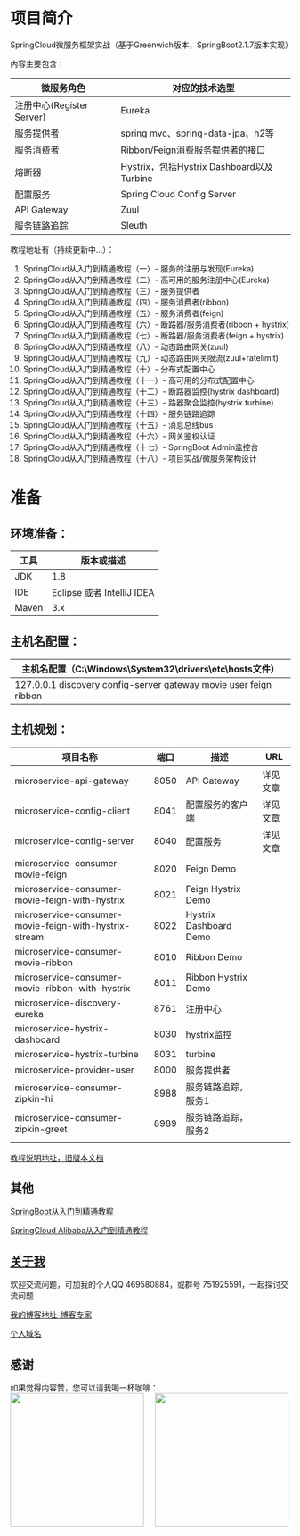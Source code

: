 # 项目简介

SpringCloud微服务框架实战（基于Greenwich版本，SpringBoot2.1.7版本实现）

内容主要包含：

| 微服务角色                 | 对应的技术选型                              |
| --------------------- | ------------------------------------ |
| 注册中心(Register Server) | Eureka                               |
| 服务提供者                 | spring mvc、spring-data-jpa、h2等       |
| 服务消费者                 | Ribbon/Feign消费服务提供者的接口               |
| 熔断器                   | Hystrix，包括Hystrix Dashboard以及Turbine |
| 配置服务                  | Spring Cloud Config Server           |
| API Gateway           | Zuul                                 |
| 服务链路追踪           | Sleuth                                 |

教程地址有（持续更新中...）：

1. SpringCloud从入门到精通教程（一）- 服务的注册与发现(Eureka)
2. SpringCloud从入门到精通教程（二）- 高可用的服务注册中心(Eureka)
3. SpringCloud从入门到精通教程（三）- 服务提供者
4. SpringCloud从入门到精通教程（四）- 服务消费者(ribbon)
5. SpringCloud从入门到精通教程（五）- 服务消费者(feign)
6. SpringCloud从入门到精通教程（六）- 断路器/服务消费者(ribbon + hystrix)
7. SpringCloud从入门到精通教程（七）- 断路器/服务消费者(feign + hystrix)
8. SpringCloud从入门到精通教程（八）- 动态路由网关(zuul)
9. SpringCloud从入门到精通教程（九）- 动态路由网关限流(zuul+ratelimit)
10. SpringCloud从入门到精通教程（十）- 分布式配置中心
11. SpringCloud从入门到精通教程（十一）- 高可用的分布式配置中心
12. SpringCloud从入门到精通教程（十二）- 断路器监控(hystrix dashboard)
13. SpringCloud从入门到精通教程（十三）- 路器聚合监控(hystrix turbine)
14. SpringCloud从入门到精通教程（十四）- 服务链路追踪
15. SpringCloud从入门到精通教程（十五）- 消息总线bus
16. SpringCloud从入门到精通教程（十六）- 网关鉴权认证
17. SpringCloud从入门到精通教程（十七）- SpringBoot Admin监控台
18. SpringCloud从入门到精通教程（十八）- 项目实战/微服务架构设计

# 准备

## 环境准备：

| 工具    | 版本或描述                |
| ----- | -------------------- |
| JDK   | 1.8                  |
| IDE   | Eclipse 或者 IntelliJ IDEA |
| Maven | 3.x                  |

## 主机名配置：

| 主机名配置（C:\Windows\System32\drivers\etc\hosts文件） |
| ---------------------------------------- |
| 127.0.0.1 discovery config-server gateway movie user feign ribbon |

## 主机规划：

| 项目名称                                     | 端口   | 描述                     | URL             |
| ---------------------------------------- | ---- | ---------------------- | --------------- |
| microservice-api-gateway                 | 8050 | API Gateway            | 详见文章            |
| microservice-config-client               | 8041 | 配置服务的客户端               | 详见文章            |
| microservice-config-server               | 8040 | 配置服务                   | 详见文章            |
| microservice-consumer-movie-feign        | 8020 | Feign Demo             |         |
| microservice-consumer-movie-feign-with-hystrix | 8021 | Feign Hystrix Demo     |        |
| microservice-consumer-movie-feign-with-hystrix-stream | 8022 | Hystrix Dashboard Demo |        |
| microservice-consumer-movie-ribbon       | 8010 | Ribbon Demo            |        |
| microservice-consumer-movie-ribbon-with-hystrix | 8011 | Ribbon Hystrix Demo    |      |
| microservice-discovery-eureka            | 8761 | 注册中心                   |                |
| microservice-hystrix-dashboard           | 8030 | hystrix监控              |  |
| microservice-hystrix-turbine             | 8031 | turbine                |  |
| microservice-provider-user               | 8000 | 服务提供者                  |              |
| microservice-consumer-zipkin-hi               | 8988 | 服务链路追踪，服务1                 |              |
| microservice-consumer-zipkin-greet            | 8989 | 服务链路追踪，服务2                 |              |
|                                          |      |                        |                 |

[教程说明地址，旧版本文档](https://github.com/hemin1003/spring-cloud-book)

## 其他

[SpringBoot从入门到精通教程](https://github.com/hemin1003/spring-boot-study)

[SpringCloud Alibaba从入门到精通教程](https://github.com/hemin1003/spring-cloud-study/tree/master/springcloud-alibaba-study)

## [关于我](http://heminit.com/about/)

欢迎交流问题，可加我的个人QQ 469580884，或群号 751925591，一起探讨交流问题

[我的博客地址-博客专家](http://blog.csdn.net/hemin1003)

[个人域名](http://heminit.com)

## 感谢
如果觉得内容赞，您可以请我喝一杯咖啡：
<br/>
<img src="http://cdn.popstar.toponegames.mobi/img/wechat.jpeg" width="240px" height="240px" />&nbsp;&nbsp;&nbsp;&nbsp;
<img src="http://cdn.popstar.toponegames.mobi/img/alipay.jpeg" width="240px" height="240px" />
